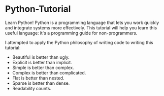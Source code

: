 # Python-Tutorial
Learn Python! Python is a programming language that lets you work quickly and integrate systems more effectively.
This tutorial will help you learn this useful language: it's a programming guide for non-programmers. 

I attempted to apply the Python philosophy of writing code to writing this tutorial:
- Beautiful is better than ugly.
- Explicit is better than implicit.
- Simple is better than complex.
- Complex is better than complicated.
- Flat is better than nested.
- Sparse is better than dense.
- Readability counts.
